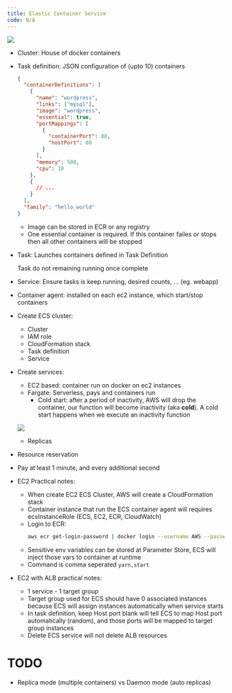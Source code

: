 ```yaml
---
title: Elastic Container Service
code: N/A
---
```


![](https://images.viblo.asia/af3a7ac2-ff6f-46e4-afdd-ca285f959a13.png)

- Cluster: House of docker containers

- Task definition: JSON configuration of (upto 10) containers

  ```json
  {
    "containerDefinitions": [
      {
        "name": "wordpress",
        "links": ["mysql"],
        "image": "wordpress",
        "essential": true,
        "portMappings": [
          {
            "containerPort": 80,
            "hostPort": 80
          }
        ],
        "memory": 500,
        "cpu": 10
      },
      {
        // ...
      }
    ],
    "family": "hello_world"
  }
  ```

  - Image can be stored in ECR or any registry
  - One essential container is required. If this container failes or stops then all other containers will be stopped

- Task: Launches containers defined in Task Definition

  Task do not remaining running once complete

- Service: Ensure tasks is keep running, desired counts, ... (eg. webapp)

- Container agent: installed on each ec2 instance, which start/stop containers

- Create ECS cluster:

  - Cluster
  - IAM role
  - CloudFormation stack
  - Task definition
  - Service

- Create services:

  - EC2 based: container run on docker on ec2 instances
  - Fargate: Serverless, pays and containers run
    - Cold start: after a period of inactivity, AWS will drop the container, our function will become inactivity (aka **cold**). A cold start happens when we execute an inactivity function

  ![](https://images.viblo.asia/a488d4d1-8e48-46c8-97ea-aa7be004a726.png)

  * Replicas

- Resource reservation

- Pay at least 1 minute, and every additional second

- EC2 Practical notes:

  - When create EC2 ECS Cluster, AWS will create a CloudFormation stack
  - Container instance that run the ECS container agent will requires ecsInstanceRole (ECS, EC2, ECR, CloudWatch)
  - Login to ECR:
    ```bash
    aws ecr get-login-password | docker login --username AWS --password-stdin <repo_link>
    ```
  - Sensitive env variables can be stored at Parameter Store, ECS will inject those vars to container at runtime
  - Command is comma seperated `yarn,start`

- EC2 with ALB practical notes:

  - 1 service - 1 target group
  - Target group used for ECS should have 0 associated instances because ECS will assign instances automatically when service starts
  - In task definition, keep Host port blank will tell ECS to map Host port automatically (random), and those ports will be mapped to target group instances
  - Delete ECS service will not delete ALB resources

# TODO

- Replica mode (multiple containers) vs Daemon mode (auto replicas)
